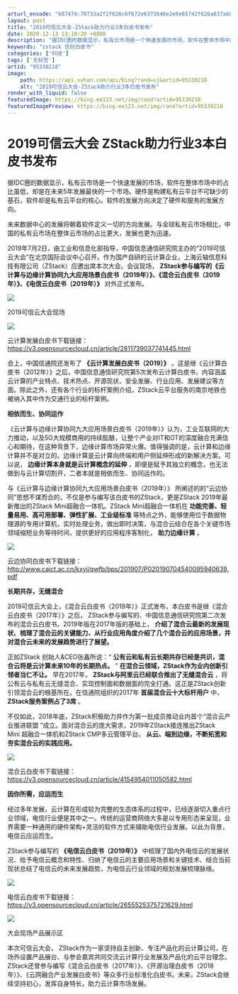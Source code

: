 ```yaml
---
arturl_encode: "687474:70733a2f2f626c6f672e6373646e2e6e65742f626a637a686c:2f61727469636c652f64657461696c732f3935333330323138"
layout: post
title: "2019可信云大会-ZStack助力行业3本白皮书发布"
date: 2020-12-13 13:10:20 +0800
description: "据IDC圈的数据显示，私有云市场是一个快速发展的市场，软件在整体市场中的占比虽低，却是在未来5年发展"
keywords: "zstack 信创白皮书"
categories: ['科技']
tags: ['无标签']
artid: "95330218"
image:
    path: https://api.vvhan.com/api/bing?rand=sj&artid=95330218
    alt: "2019可信云大会-ZStack助力行业3本白皮书发布"
render_with_liquid: false
featuredImage: https://bing.ee123.net/img/rand?artid=95330218
featuredImagePreview: https://bing.ee123.net/img/rand?artid=95330218
---
```


# 2019可信云大会 ZStack助力行业3本白皮书发布

据IDC圈的数据显示，私有云市场是一个快速发展的市场，软件在整体市场中的占比虽低，却是在未来5年发展最快的一个市场。硬件是构建私有云平台不可缺少的基石，软件却是私有云平台的核心。软件的发展方向决定了硬件和服务的发展方向。

未来数据中心的发展将朝着软件定义一切的方向发展。与全球私有云市场相比，中国的私有云市场在整体云市场的占比更大，发展也更为迅速。

2019年7月2日，由工业和信息化部指导，中国信息通信研究院主办的“2019可信云大会”在北京国际会议中心召开。作为国产自研的云计算企业，上海云轴信息科技有限公司（ZStack）应邀出席本次大会。会议现场，
**ZStack参与编写的《云计算与边缘计算协同九大应用场景白皮书（2019年）》、《混合云白皮书（2019年）》、《电信云白皮书（2019年）》**
对外正式发布。

![](https://i-blog.csdnimg.cn/blog_migrate/71ff6f1bb2bb5f99d8b544770b64484c.jpeg)

2019可信云大会现场

![](https://i-blog.csdnimg.cn/blog_migrate/da39454687829e7272ce775884ed1a86.jpeg)

云计算发展白皮书下载链接：https://v3.opensourcecloud.cn/article/2811739037741445.html

会上，中国信通院还发布了
**《云计算发展白皮书（2019）》**
。这是继《云计算白皮书（2012年）》之后，中国信息通信研究院第5次发布云计算白皮书，内容涵盖云计算的产业特点、技术热点、开源现状、安全发展、行业应用、发展建议等方面。除此之外，还有各个行业的标杆案例介绍，ZStack云平台服务的南京地铁也被纳入其中作为交通行业的标杆案例。

**相依而生、协同运作**

《云计算与边缘计算协同九大应用场景白皮书（2019年）》认为，工业互联网的大力推动，以及5G大规模商用的持续酝酿，让整个产业对IT和OT的深度融合充满信心和期待，在这种背景下，边缘计算市场异常火爆。值得强调的是，云计算和边缘计算并不是对立的。边缘计算是云计算向终端和用户侧延伸形成的新解决方案。可以说，
**边缘计算本身就是云计算概念的延伸**
，即便是赋予其独立的概念，也无法做到与云计算切割开，二者本就是相依而生、协同运作的。

与《云计算与边缘计算协同九大应用场景白皮书（2019年）》 所阐述的的“云边协同”思想不谋而合的，不仅是参与编写该白皮书的ZStack，更是ZStack 2019年最新推出的ZStack Mini超融合一体机。ZStack Mini超融合一体机在
**功能完善、轻量易用、高可用部署、弹性扩展、工业级标准**
等特点之外，能够使用位于数据物理源的专用计算机，实时处理业务，做出即时决策，与混合云结合在各个关键市场领域缩短业务等待时间，提供更好的应用程序客制化，
**助力边缘计算**
。

![](https://i-blog.csdnimg.cn/blog_migrate/30f1e95c735e5aa8e604bae56e634976.jpeg)

云边协同白皮书下载链接：http://www.caict.ac.cn/kxyj/qwfb/bps/201907/P020190704540095940639.pdf

**长期共存，无缝混合**

2019可信云大会上，《混合云白皮书（2019年）》正式发布，本白皮书是继《混合云白皮书（2017年）》之后， ZStack参与编写的、中国信息通信研究院第二次发布的混合云白皮书。2019年版在2017年版的基础上，
**介绍了混合云最新的发展现状、梳理了混合云的关键能力、从行业应用角度介绍了几个混合云的应用场景，并对混合云未来的发展趋势进行了展望。**

正如ZStack 创始人&CEO张鑫所说：“
**公有云和私有云长期共存已经是共识，混合云将是云计算未来10年的长期热点。**
”
**在混合云领域，ZStack作为业内创新引领者当仁不让。**
早在2017年，
**ZStack与阿里云已经联合推出了无缝混合云**
，将公有云与私有云无缝混合、实现控制面和数据面的完全打通。这正是ZStack创新引领混合云的根基所在。在信通院组织的2017年
**首届混合云十大标杆用户**
中，
**ZStack服务案例占了3席**
。

不仅如此，2018年底，ZStack积极助力并作为第一批成员推动业内首个“混合云产业推进联盟 ”成立。面对混合云的庞大需求，2019年ZStack接连推出ZStack Mini 超融合一体机和ZStack CMP多云管理平台，
**从云、端到边缘，不断拓宽和夯实混合云的实践应用。**

![](https://i-blog.csdnimg.cn/blog_migrate/9f70dfa620a7a422d85938dc2572cb8c.jpeg)

混合云白皮书下载链接：https://v3.opensourcecloud.cn/article/4154954011050582.html

**因你所需，应运而生**
  
经过多年发展，云计算在形成较为完整的生态体系的过程中，已经逐渐切入重点行业领域，电信行业便是其中之一。传统的运营商网络大多是以专用形态来呈现，业界需要一种通用的硬件架构+灵活的软件方式来辅助电信行业发展。以此为背景，电信云应运而生。

ZStack参与编写的
**《电信云白皮书（2019年）》**
中梳理了国内外电信云的发展状况、给予电信云概念和特性、归纳了电信云的主要应用场景和关键技术、结合当前现状总结了电信云的未来发展趋势，为电信云行业领域的规划发展梳理脉络。

![](https://i-blog.csdnimg.cn/blog_migrate/9d94c6e18ecb6cb7f63469c3995255f0.jpeg)

电信云白皮书下载链接：https://v3.opensourcecloud.cn/article/2655525375721629.html

![](https://i-blog.csdnimg.cn/blog_migrate/d76d1a02c8a3be9e0cecaf42ec5ffaa9.jpeg)

大会现场产品展示区

本次可信云大会， ZStack作为一家坚持自主创新、专注产品化的云计算公司，在场外设置产品展台、与参会嘉宾共同交流云计算行业发展及产品化的云平台理念。ZStack还曾参与编写《混合云白皮书（2017年）》、《开源治理白皮书（2018年）》、《云网融合产业发展白皮书》等众多行业标准化白皮书。未来，ZStack会继续坚持初心，发挥自身特长，助力云计算市场发展。
